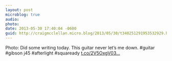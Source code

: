 ```yaml
---
layout: post
microblog: true
audio: 
photo: 
date: 2013-05-30 17:40:04 -0600
guid: http://craigmcclellan.micro.blog/2013/05/30/t340251291953532929.html
---
```

Photo: Did some writing today. This guitar never let’s me down. #guitar #gibson j45 #afterlight #squaready [t.co/2V5OxgV03...](http://t.co/2V5OxgV03U)
